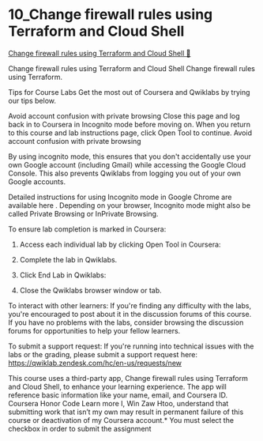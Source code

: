 # 10_Change firewall rules using Terraform and Cloud Shell

[Change firewall rules using Terraform and Cloud Shell 🔗](https://www.coursera.org/learn/cloud-security-risks-identify-and-protect-against-threats/gradedLti/jX1pf/change-firewall-rules-using-terraform-and-cloud-shell)

Change firewall rules using Terraform and Cloud Shell
Change firewall rules using Terraform.

Tips for Course Labs
Get the most out of Coursera and Qwiklabs by trying our tips below.

Avoid account confusion with private browsing
Close this page and log back in to Coursera in Incognito mode before moving on. When you return to this course and lab instructions page, click Open Tool to continue. Avoid account confusion with private browsing

By using incognito mode, this ensures that you don't accidentally use your own Google account (including Gmail) while accessing the Google Cloud Console. This also prevents Qwiklabs from logging you out of your own Google accounts.

Detailed instructions for using Incognito mode in Google Chrome are
available here
. Depending on your browser, Incognito mode might also be called Private Browsing or InPrivate Browsing.

To ensure lab completion is marked in Coursera:

1. Access each individual lab by clicking Open Tool in Coursera:

2. Complete the lab in Qwiklabs.

3. Click End Lab in Qwiklabs:

4. Close the Qwiklabs browser window or tab.

To interact with other learners:
If you're finding any difficulty with the labs, you're encouraged to post about it in the discussion forums of this course. If you have no problems with the labs, consider browsing the discussion forums for opportunities to help your fellow learners.

To submit a support request:
If you're running into technical issues with the labs or the grading, please submit a support request here:
https://qwiklab.zendesk.com/hc/en-us/requests/new

This course uses a third-party app, Change firewall rules using Terraform and Cloud Shell, to enhance your learning experience. The app will reference basic information like your name, email, and Coursera ID.
Coursera Honor Code Learn more
I, Win Zaw Htoo, understand that submitting work that isn’t my own may result in permanent failure of this course or deactivation of my Coursera account.\*
You must select the checkbox in order to submit the assignment
